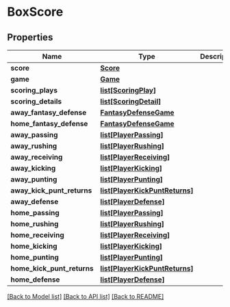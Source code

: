 # BoxScore

## Properties
Name | Type | Description | Notes
------------ | ------------- | ------------- | -------------
**score** | [**Score**](Score.md) |  | [optional] 
**game** | [**Game**](Game.md) |  | [optional] 
**scoring_plays** | [**list[ScoringPlay]**](ScoringPlay.md) |  | [optional] 
**scoring_details** | [**list[ScoringDetail]**](ScoringDetail.md) |  | [optional] 
**away_fantasy_defense** | [**FantasyDefenseGame**](FantasyDefenseGame.md) |  | [optional] 
**home_fantasy_defense** | [**FantasyDefenseGame**](FantasyDefenseGame.md) |  | [optional] 
**away_passing** | [**list[PlayerPassing]**](PlayerPassing.md) |  | [optional] 
**away_rushing** | [**list[PlayerRushing]**](PlayerRushing.md) |  | [optional] 
**away_receiving** | [**list[PlayerReceiving]**](PlayerReceiving.md) |  | [optional] 
**away_kicking** | [**list[PlayerKicking]**](PlayerKicking.md) |  | [optional] 
**away_punting** | [**list[PlayerPunting]**](PlayerPunting.md) |  | [optional] 
**away_kick_punt_returns** | [**list[PlayerKickPuntReturns]**](PlayerKickPuntReturns.md) |  | [optional] 
**away_defense** | [**list[PlayerDefense]**](PlayerDefense.md) |  | [optional] 
**home_passing** | [**list[PlayerPassing]**](PlayerPassing.md) |  | [optional] 
**home_rushing** | [**list[PlayerRushing]**](PlayerRushing.md) |  | [optional] 
**home_receiving** | [**list[PlayerReceiving]**](PlayerReceiving.md) |  | [optional] 
**home_kicking** | [**list[PlayerKicking]**](PlayerKicking.md) |  | [optional] 
**home_punting** | [**list[PlayerPunting]**](PlayerPunting.md) |  | [optional] 
**home_kick_punt_returns** | [**list[PlayerKickPuntReturns]**](PlayerKickPuntReturns.md) |  | [optional] 
**home_defense** | [**list[PlayerDefense]**](PlayerDefense.md) |  | [optional] 

[[Back to Model list]](../README.md#documentation-for-models) [[Back to API list]](../README.md#documentation-for-api-endpoints) [[Back to README]](../README.md)


